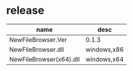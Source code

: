 # release
|name|desc|
|-|-|
|NewFileBrowser.Ver|0.1.3|
|NewFileBrowser.dll|windows,x86|
|NewFileBrowser(x64).dll|windows,x64|
